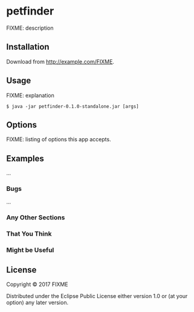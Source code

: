 # petfinder

FIXME: description

## Installation

Download from http://example.com/FIXME.

## Usage

FIXME: explanation

    $ java -jar petfinder-0.1.0-standalone.jar [args]

## Options

FIXME: listing of options this app accepts.

## Examples

...

### Bugs

...

### Any Other Sections
### That You Think
### Might be Useful

## License

Copyright © 2017 FIXME

Distributed under the Eclipse Public License either version 1.0 or (at
your option) any later version.
